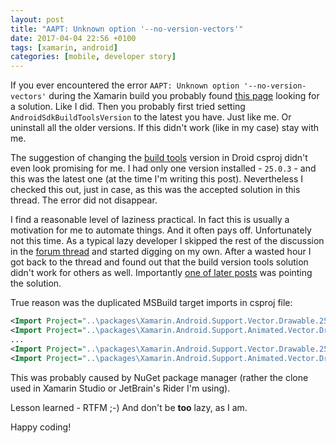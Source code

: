 ```yaml
---
layout: post
title: "AAPT: Unknown option '--no-version-vectors'"
date: 2017-04-04 22:56 +0100
tags: [xamarin, android]
categories: [mobile, developer story]
---
```


If you ever encountered the error `AAPT: Unknown option '--no-version-vectors'` during the Xamarin build you probably found [this page](https://forums.xamarin.com/discussion/63482/aapt-error-unknown-option-no-version-vectors) looking for a solution. Like I did. Then you probably first tried setting `AndroidSdkBuildToolsVersion` to the latest you have. Just like me. Or uninstall all the older versions. If this didn't work (like in my case) stay with me.<!-- more -->

The suggestion of changing the [build tools](https://developer.xamarin.com/guides/android/under_the_hood/build_process/#AndroidSdkBuildToolsVersion) version in Droid csproj didn't even look promising for me. I had only one version installed - `25.0.3` - and this was the latest one (at the time I'm writing this post). Nevertheless I checked this out, just in case, as this was the accepted solution in this thread. The error did not disappear.

I find a reasonable level of laziness practical. In fact this is usually a motivation for me to automate things. And it often pays off. Unfortunately not this time. As a typical lazy developer I skipped the rest of the discussion in the [forum thread](https://forums.xamarin.com/discussion/63482/aapt-error-unknown-option-no-version-vectors) and started digging on my own. After a wasted hour I got back to the thread and found out that the build version tools solution didn't work for others as well. Importantly [one of later posts](https://forums.xamarin.com/discussion/comment/201553/#Comment_201553) was pointing the solution.

True reason was the duplicated MSBuild target imports in csproj file:

```xml
<Import Project="..\packages\Xamarin.Android.Support.Vector.Drawable.25.1.0\build\MonoAndroid70\Xamarin.Android.Support.Vector.Drawable.targets" Condition="Exists('..\packages\Xamarin.Android.Support.Vector.Drawable.25.1.0\build\MonoAndroid70\Xamarin.Android.Support.Vector.Drawable.targets')" />
<Import Project="..\packages\Xamarin.Android.Support.Animated.Vector.Drawable.25.1.0\build\MonoAndroid70\Xamarin.Android.Support.Animated.Vector.Drawable.targets" Condition="Exists('..\packages\Xamarin.Android.Support.Animated.Vector.Drawable.25.1.0\build\MonoAndroid70\Xamarin.Android.Support.Animated.Vector.Drawable.targets')" />
...
<Import Project="..\packages\Xamarin.Android.Support.Vector.Drawable.25.1.1\build\MonoAndroid70\Xamarin.Android.Support.Vector.Drawable.targets" />
<Import Project="..\packages\Xamarin.Android.Support.Animated.Vector.Drawable.25.1.1\build\MonoAndroid70\Xamarin.Android.Support.Animated.Vector.Drawable.targets" />
```

This was probably caused by NuGet package manager (rather the clone used in Xamarin Studio or JetBrain's Rider I'm using).

Lesson learned - RTFM ;-) And don't be **too** lazy, as I am.

Happy coding!

